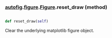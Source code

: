 ### [autofig](autofig.md).[figure](autofig.figure.md).[Figure](autofig.figure.Figure.md).reset_draw (method)


```py

def reset_draw(self)

```



Clear the underlying matplotlib figure object.

